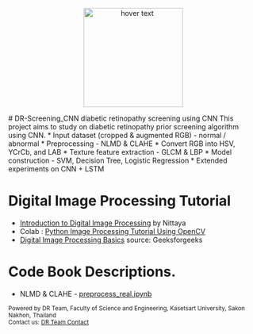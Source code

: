 <!-- ![alt text](https://github.com/nittaya2mu/DR-Screening_CNN/blob/main/fish_rice_soup_tea_800JPY.jpg?raw=true,width=150)-->
<p align="center">
  <img src="(https://github.com/nittaya2mu/DR-Screening_CNN/blob/main/fish_rice_soup_tea_800JPY.jpg?raw=true)" width="200" title="hover text">
</p>
# DR-Screening_CNN
diabetic retinopathy screening using CNN
This project aims to study on diabetic retinopathy prior screening algorithm using CNN.
  * Input dataset (cropped & augmented RGB) - normal / abnormal
  * Preprocessing - NLMD & CLAHE
  * Convert RGB into HSV, YCrCb, and LAB
  * Texture feature extraction - GLCM & LBP
  * Model construction - SVM, Decision Tree, Logistic Regression
  * Extended experiments on CNN + LSTM

# Digital Image Processing Tutorial
 * [Introduction to Digital Image Processing](https://drive.google.com/file/d/1QzgfdkCQlCbBt8BiCMCFtCJGu3SnkKVf/view?usp=drive_link) by Nittaya
 * Colab : [Python Image Processing Tutorial Using OpenCV](https://colab.research.google.com/drive/1zW4fspYezZ4VIdg0B4y00tNdZtS6hiXu?usp=sharing)
 * [Digital Image Processing Basics](https://www.geeksforgeeks.org/digital-image-processing-basics/) source: Geeksforgeeks
# Code Book Descriptions.
  * NLMD & CLAHE - [preprocess_real.ipynb](/preprocess_real.ipynb)
 
<sup>Powered by DR Team, Faculty of Science and Engineering, Kasetsart University, Sakon Nakhon, Thailand</sup><br />
<sup>Contact us: [DR Team Contact](mailto:nittaya.mu@ku.th)</sup>
